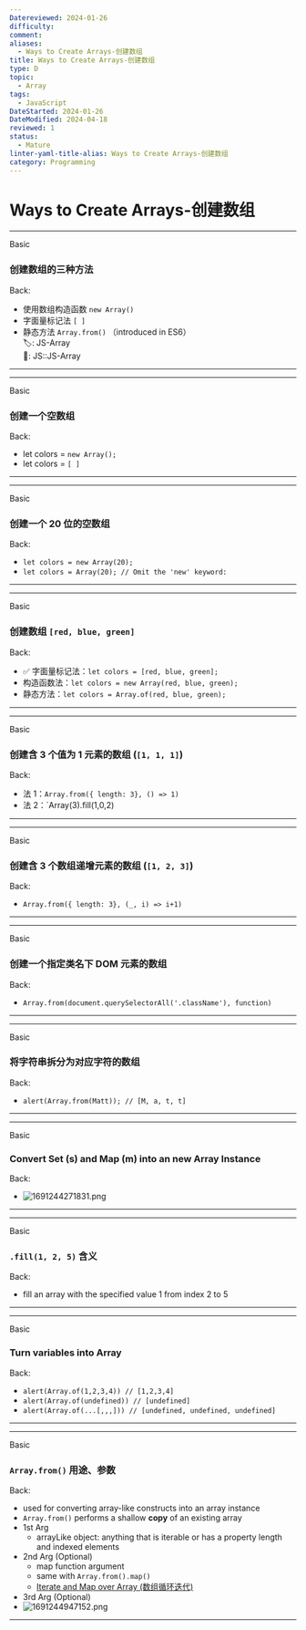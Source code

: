 ```yaml
---
Datereviewed: 2024-01-26
difficulty: 
comment: 
aliases:
  - Ways to Create Arrays-创建数组
title: Ways to Create Arrays-创建数组
type: D
topic:
  - Array
tags:
  - JavaScript
DateStarted: 2024-01-26
DateModified: 2024-04-18
reviewed: 1
status:
  - Mature
linter-yaml-title-alias: Ways to Create Arrays-创建数组
category: Programming
---
```


# Ways to Create Arrays-创建数组

---

Basic

### 创建数组的三种方法

Back:

- 使用数组构造函数 `new Array()`
- 字面量标记法 `[ ]`
- 静态方法 `Array.from()` （introduced in ES6）  
🏷️: JS-Array  
📌: JS::JS-Array
<!--ID: 1706536857988-->

---

<!--SR:!2024-02-01,3,250-->

---

Basic

### 创建一个空数组

Back:

- let colors = `new Array();`
- let colors = `[ ]`
<!--ID: 1706536857998-->

---

<!--SR:!2024-02-01,3,250-->

---

Basic

### 创建一个 20 位的空数组

Back:

- `let colors = new Array(20);`
- `let colors = Array(20); // Omit the 'new' keyword: `
<!--ID: 1706536858009-->

---

<!--SR:!2024-02-01,3,250-->

---

Basic

### 创建数组 `[red, blue, green]`

Back:

- ✅ 字面量标记法：`let colors = [red, blue, green];`
- 构造函数法：`let colors = new Array(red, blue, green);`
- 静态方法：`let colors = Array.of(red, blue, green);`
<!--ID: 1706536858020-->

---

<!--SR:!2024-02-01,3,250-->

---

Basic

### 创建含 3 个值为 1 元素的数组 (`[1, 1, 1]`)

Back:

- 法 1：`Array.from({ length: 3}, () => 1)`
- 法 2：`Array(3).fill(1,0,2)
<!--ID: 1706536858031-->

---

<!--SR:!2024-02-01,3,250-->

---

Basic

### 创建含 3 个数组递增元素的数组 (`[1, 2, 3]`)

Back:

- `Array.from({ length: 3}, (_, i) => i+1)`
<!--ID: 1706536858042-->

---

<!--SR:!2024-02-01,3,250-->

---

Basic

### 创建一个指定类名下 DOM 元素的数组

Back:

- `Array.from(document.querySelectorAll('.className'), function)`
<!--ID: 1706536858052-->

---

<!--SR:!2024-02-01,3,250-->

---

Basic

### 将字符串拆分为对应字符的数组

Back:

- `alert(Array.from(Matt)); // [M, a, t, t]`
<!--ID: 1706537026589-->

---

---

Basic

### Convert Set (s) and Map (m) into an new Array Instance

Back:

- ![1691244271831.png](https://cdn.jsdelivr.net/gh/jenniferwonder/bimg/programming/202404152053906-js-array.png)
<!--ID: 1706536858072-->

---

<!--SR:!2024-02-01,3,250-->

---

Basic

### `.fill(1, 2, 5)` 含义

Back:

- fill an array with the specified value 1 from index 2 to 5
<!--ID: 1706536858081-->

---

<!--SR:!2024-02-01,3,250-->

---

Basic

### Turn variables into Array

Back:

- `alert(Array.of(1,2,3,4)) // [1,2,3,4] `
- `alert(Array.of(undefined)) // [undefined]`
- `alert(Array.of(...[,,,])) // [undefined, undefined, undefined]`
<!--ID: 1706536858091-->

---

<!--SR:!2024-02-01,3,250-->

---

Basic

### `Array.from()` 用途、参数

Back:

- used for converting array-like constructs into an array instance
- `Array.from()` performs a shallow **copy** of an existing array
- 1st Arg
  - arrayLike object: anything that is iterable or has a property length and indexed elements
- 2nd Arg (Optional)
  - map function argument
  - same with `Array.from().map()`
  - [Iterate and Map over Array (数组循环迭代)](../iterate-and-map-over-array)
- 3rd Arg (Optional)
- ![1691244947152.png](https://cdn.jsdelivr.net/gh/jenniferwonder/bimg/programming/202404152054341.png-js-array)

<!--ID: 1706536858100-->

---

<!--SR:!2024-02-05,7,250-->
